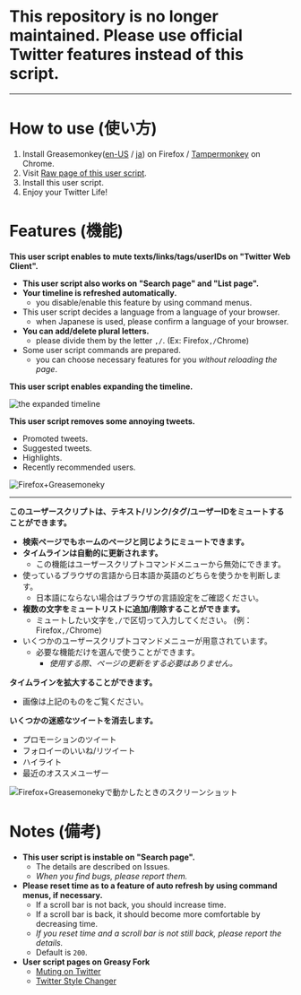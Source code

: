 # This repository is no longer maintained. Please use official Twitter features instead of this script.

***

How to use (使い方)
===================
1. Install Greasemonkey([en-US](https://addons.mozilla.org/en-US/firefox/addon/greasemonkey/) / [ja](https://addons.mozilla.org/ja/firefox/addon/greasemonkey/)) on Firefox / [Tampermonkey](https://chrome.google.com/webstore/detail/tampermonkey/dhdgffkkebhmkfjojejmpbldmpobfkfo) on Chrome.
2. Visit [Raw page of this user script](https://raw.githubusercontent.com/mosaicer/Muting_on_Twitter/master/Muting_on_Twitter.user.js).
3. Install this user script.
4. Enjoy your Twitter Life!

Features (機能)
===============
__This user script enables to mute texts/links/tags/userIDs on "Twitter Web Client".__
* __This user script also works on "Search page" and "List page".__
* __Your timeline is refreshed automatically.__
  - you disable/enable this feature by using command menus.
* This user script decides a language from a language of your browser.
  - when Japanese is used, please confirm a language of your browser.
* __You can add/delete plural letters.__
  - please divide them by the letter `,/`. (Ex: Firefox`,/`Chrome)
* Some user script commands are prepared.
  - you can choose necessary features for you _without reloading the page_.

__This user script enables expanding the timeline.__

![the expanded timeline](https://box.c.yimg.jp/res/box-l-ifzsxby3sf3p7ibx45hzwgzsne-1001?uid=a45b5a48-61f2-483c-9001-dcbfdccc81ca&etag=6696f1cde7f91ef4b9d9884c9f702c9a "the expanded timeline")

__This user script removes some annoying tweets.__
* Promoted tweets.
* Suggested tweets.
* Highlights.
* Recently recommended users.

![Firefox+Greasemoneky](https://box.c.yimg.jp/res/box-l-ifzsxby3sf3p7ibx45hzwgzsne-1001?uid=50a81d94-f68e-422a-ac75-bf78f04c32f3&etag=15d072f4ebc353a8db769b27ab246b6d "Firefox+Greasemoneky")

----------------------------------------------------------------------------------

__このユーザースクリプトは、テキスト/リンク/タグ/ユーザーIDをミュートすることができます。__
* __検索ページでもホームのページと同じようにミュートできます。__
* __タイムラインは自動的に更新されます。__
  - この機能はユーザースクリプトコマンドメニューから無効にできます。
* 使っているブラウザの言語から日本語か英語のどちらを使うかを判断します。
  - 日本語にならない場合はブラウザの言語設定をご確認ください。
* __複数の文字をミュートリストに追加/削除することができます。__
  - ミュートしたい文字を`,/`で区切って入力してください。 (例：Firefox`,/`Chrome)
* いくつかのユーザースクリプトコマンドメニューが用意されています。
  - 必要な機能だけを選んで使うことができます。
    + _使用する際、ページの更新をする必要はありません。_

__タイムラインを拡大することができます。__
* 画像は上記のものをご覧ください。

__いくつかの迷惑なツイートを消去します。__
* プロモーションのツイート
* フォロイーのいいね/リツイート
* ハイライト
* 最近のオススメユーザー

![Firefox+Greasemonekyで動かしたときのスクリーンショット](https://box.c.yimg.jp/res/box-l-ifzsxby3sf3p7ibx45hzwgzsne-1001?uid=18852d81-11e7-4c2b-ac74-37ed38ae63c0&etag=b011505e3767a384a6f79ab30008d5c3 "Firefox+Greasemonekyで動かしたときのスクリーンショット")

Notes (備考)
=============
* __This user script is instable on "Search page".__
  - The details are described on Issues.
  - _When you find bugs, please report them._
* __Please reset time as to a feature of auto refresh by using command menus, if necessary.__
  - If a scroll bar is not back, you should increase time.
  - If a scroll bar is back, it should become more comfortable by decreasing time.
  - _If you reset time and a scroll bar is not still back, please report the details._
  - Default is `200`.
* __User script pages on Greasy Fork__
  - [Muting on Twitter](https://greasyfork.org/scripts/4154-muting-on-twitter)
  - [Twitter Style Changer](https://greasyfork.org/scripts/4175-twitter-style-changer)
